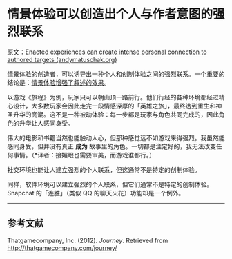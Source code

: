 # 情景体验可以创造出个人与作者意图的强烈联系

原文：[Enacted experiences can create intense personal connection to authored targets (andymatuschak.org)](https://notes.andymatuschak.org/z6rE2jCvARneUxogtFCTMafzJvYEKWFgb51c2)

[情景体验](https://notes.andymatuschak.org/z3KASfpz5AmNmqM2m517Jbs1EvXrLN7NkeYWH)的创造者，可以诱导出一种个人和创制体验之间的强烈联系。一个重要的结论是：[情景体验增强了叙述的效果](https://notes.andymatuschak.org/zhZFC1LFDwAcsgJAdaKEDnSHyrf1bR954Ssb)。

以游戏《旅程》为例，玩家只可以朝山顶一路前行。他们行经的各种环境都经过精心设计，大多数玩家会因此走完一段情感深厚的「英雄之旅」，最终达到重生和神圣升华的高潮。这不是一种被动体验：每一步都是玩家与角色共同完成的，因此角色的升华让人感同身受。

伟大的电影和书籍当然也能触动人心，但那种感觉远不如游戏来得强烈。我虽然能感同身受，但并没有真正 **成为** 故事里的角色。一切都是注定好的，我无法改变任何事情。（*译者：接媚眼也需要审美，而游戏谁都行。）

社交环境也能让人建立强烈的个人联系，但这通常不是特定的创制体验。

同样，软件环境可以建立强烈的个人联系，但它们通常不是特定的创制体验。Snapchat 的「连胜」（类似  QQ 的聊天火花）功能却是一个例外。

------

## 参考文献

Thatgamecompany, Inc. (2012). *Journey*. Retrieved from http://thatgamecompany.com/journey/